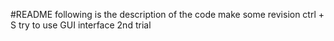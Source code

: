 #README
following is the description of the code
make some revision
ctrl + S
try to use GUI interface
2nd trial